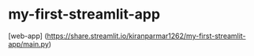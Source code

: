 # my-first-streamlit-app

[web-app] (https://share.streamlit.io/kiranparmar1262/my-first-streamlit-app/main.py)
